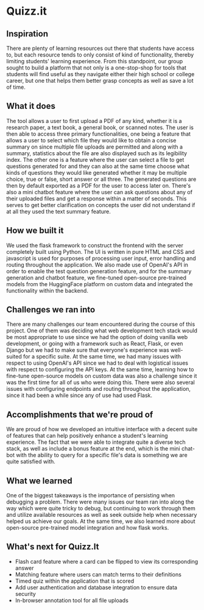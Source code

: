 # Quizz.it

## Inspiration

There are plenty of learning resources out there that students have access to, but each resource tends to only consist of kind of functionality, thereby limiting students' learning experience. From this standpoint, our group sought to build a platform that not only is a one-stop-shop for tools that students will find useful as they navigate either their high school or college career, but one that helps them better grasp concepts as well as save a lot of time.

## What it does

The tool allows a user to first upload a PDF of any kind, whether it is a research paper, a text book, a general book, or scanned notes. The user is then able to access three primary functionalities, one being a feature that allows a user to select which file they would like to obtain a concise summary on since multiple file uploads are permitted and along with a summary, statistics about the file are also displayed such as its legibility index. The other one is a feature where the user can select a file to get questions generated for and they can also at the same time choose what kinds of questions they would like generated whether it may be multiple choice, true or false, short answer or all three. The generated questions are then by default exported as a PDF for the user to access later on. There's also a mini chatbot feature where the user can ask questions about any of their uploaded files and get a response within a matter of seconds. This serves to get better clarification on concepts the user did not understand if at all they used the text summary feature.

## How we built it

We used the flask framework to construct the frontend with the server completely built using Python. The UI is written in pure HTML and CSS and javascript is used for purposes of processing user input, error handling and routing throughout the application. We also made use of OpenAI's API in order to enable the test question generation feature, and for the summary generation and chatbot feature, we fine-tuned open-source pre-trained models from the HuggingFace platform on custom data and integrated the functionality within the backend.

## Challenges we ran into

There are many challenges our team encountered during the course of this project. One of them was deciding what web development tech stack would be most appropriate to use since we had the option of doing vanilla web development, or going with a framework such as React, Flask, or even Django but we had to make sure that everyone's experience was well-suited for a specific suite. At the same time, we had many issues with respect to using OpenAI's API since we had to deal with logistical issues with respect to configuring the API keys. At the same time, learning how to fine-tune open-source models on custom data was also a challenge since it was the first time for  all of us who were doing this. There were also several issues with configuring endpoints and routing throughout the application, since it had been a while since any of use had used Flask.

## Accomplishments that we're proud of

We are proud of how we developed an intuitive interface with a decent suite of features that can help positively enhance a student's learning experience. The fact that we were able to integrate quite a diverse tech stack, as well as include a bonus feature at the end, which is the mini chat-bot with the ability to query for a specific file's data is something we are quite satisfied with. 

## What we learned

One of the biggest takeaways is the importance of persisting when debugging a problem. There were many issues our team ran into along the way which were quite tricky to debug, but continuing to work through them and utilize available resources as well as seek outside help when necessary helped us achieve our goals. At the same time, we also learned more about open-source pre-trained model integration and how flask works.

## What's next for Quizz.It
- Flash card feature where a card can be flipped to view its corresponding answer
- Matching feature where users can match terms to their definitions
- Timed quiz within the application that is scored
- Add user authentication and database integration to ensure data security
- In-browser annotation tool for all file uploads
